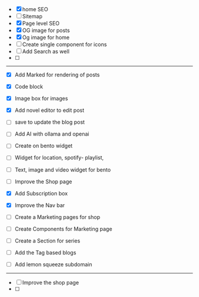 - [X] home SEO
- [ ] Sitemap
- [X] Page level SEO 
- [X] OG image for posts
- [X] Og image for home
- [ ] Create single component for icons
- [ ] Add Search as well
- [ ] 

---

- [X] Add Marked for rendering of posts
- [X] Code block
- [X] Image box for images
- [X] Add novel editor to edit post 
- [ ] save to update the blog post
- [ ] Add AI with ollama and openai
- [ ] Create on bento widget
- [ ] Widget for location, spotify- playlist, 
- [ ] Text, image and video widget for bento
- [ ] Improve the Shop page
- [X] Add Subscription box
- [X] Improve the Nav bar
- [ ] Create a Marketing pages for shop
- [ ] Create Components for Marketing page

- [ ] Create a Section for series 
- [ ] Add the Tag based blogs
- [ ] Add lemon squeeze subdomain

---

- [ ] Improve the shop page
- [ ] 